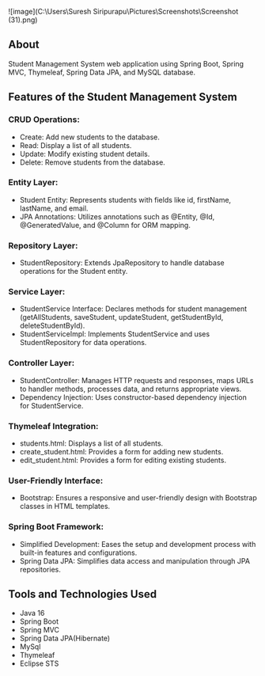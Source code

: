 ![image](C:\Users\Suresh Siripurapu\Pictures\Screenshots\Screenshot (31).png)



## About

Student Management System web application using Spring Boot, Spring MVC, Thymeleaf, Spring Data JPA, and MySQL database.

## Features of the Student Management System

### CRUD Operations:
- Create: Add new students to the database.
- Read: Display a list of all students.
- Update: Modify existing student details.
- Delete: Remove students from the database.
  
### Entity Layer:
- Student Entity: Represents students with fields like id, firstName, lastName, and email.
- JPA Annotations: Utilizes annotations such as @Entity, @Id, @GeneratedValue, and @Column for ORM mapping.

### Repository Layer:
- StudentRepository: Extends JpaRepository to handle database operations for the Student entity.

### Service Layer:
- StudentService Interface: Declares methods for student management (getAllStudents, saveStudent, updateStudent, getStudentById, deleteStudentById).
- StudentServiceImpl: Implements StudentService and uses StudentRepository for data operations.

### Controller Layer:
- StudentController: Manages HTTP requests and responses, maps URLs to handler methods, processes data, and returns appropriate views.
- Dependency Injection: Uses constructor-based dependency injection for StudentService.

### Thymeleaf Integration:
- students.html: Displays a list of all students.
- create_student.html: Provides a form for adding new students.
- edit_student.html: Provides a form for editing existing students.

### User-Friendly Interface:
- Bootstrap: Ensures a responsive and user-friendly design with Bootstrap classes in HTML templates.

### Spring Boot Framework:
- Simplified Development: Eases the setup and development process with built-in features and configurations.
- Spring Data JPA: Simplifies data access and manipulation through JPA repositories.


## Tools and Technologies Used

- Java 16
- Spring Boot
- Spring MVC
- Spring Data JPA(Hibernate)
- MySql
- Thymeleaf
- Eclipse STS

